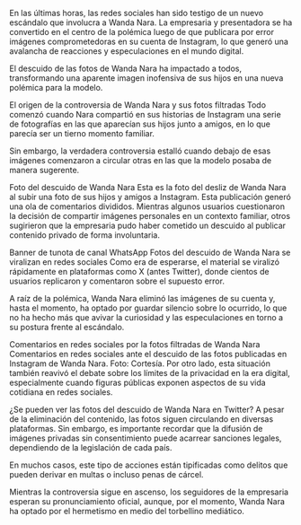 En las últimas horas, las redes sociales han sido testigo de un nuevo escándalo que involucra a Wanda Nara. La empresaria y presentadora se ha convertido en el centro de la polémica luego de que publicara por error imágenes comprometedoras en su cuenta de Instagram, lo que generó una avalancha de reacciones y especulaciones en el mundo digital.

El descuido de las fotos de Wanda Nara ha impactado a todos, transformando una aparente imagen inofensiva de sus hijos en una nueva polémica para la modelo.

El origen de la controversia de Wanda Nara y sus fotos filtradas
Todo comenzó cuando Nara compartió en sus historias de Instagram una serie de fotografías en las que aparecían sus hijos junto a amigos, en lo que parecía ser un tierno momento familiar.


Sin embargo, la verdadera controversia estalló cuando debajo de esas imágenes comenzaron a circular otras en las que la modelo posaba de manera sugerente.

Foto del descuido de Wanda Nara 
Esta es la foto del desliz de Wanda Nara al subir una foto de sus hijos y amigos a Instagram.
Esta publicación generó una ola de comentarios divididos. Mientras algunos usuarios cuestionaron la decisión de compartir imágenes personales en un contexto familiar, otros sugirieron que la empresaria pudo haber cometido un descuido al publicar contenido privado de forma involuntaria.

Banner de tunota de canal WhatsApp
Fotos del descuido de Wanda Nara se viralizan en redes sociales
Como era de esperarse, el material se viralizó rápidamente en plataformas como X (antes Twitter), donde cientos de usuarios replicaron y comentaron sobre el supuesto error.

A raíz de la polémica, Wanda Nara eliminó las imágenes de su cuenta y, hasta el momento, ha optado por guardar silencio sobre lo ocurrido, lo que no ha hecho más que avivar la curiosidad y las especulaciones en torno a su postura frente al escándalo.

Comentarios en redes sociales por la fotos filtradas de Wanda Nara 
Comentarios en redes sociales ante el descuido de las fotos publicadas en Instagram de Wanda Nara. Foto: Cortesía.
Por otro lado, esta situación también reavivó el debate sobre los límites de la privacidad en la era digital, especialmente cuando figuras públicas exponen aspectos de su vida cotidiana en redes sociales.

¿Se pueden ver las fotos del descuido de Wanda Nara en Twitter?
A pesar de la eliminación del contenido, las fotos siguen circulando en diversas plataformas. Sin embargo, es importante recordar que la difusión de imágenes privadas sin consentimiento puede acarrear sanciones legales, dependiendo de la legislación de cada país.

En muchos casos, este tipo de acciones están tipificadas como delitos que pueden derivar en multas o incluso penas de cárcel.

Mientras la controversia sigue en ascenso, los seguidores de la empresaria esperan su pronunciamiento oficial, aunque, por el momento, Wanda Nara ha optado por el hermetismo en medio del torbellino mediático.
